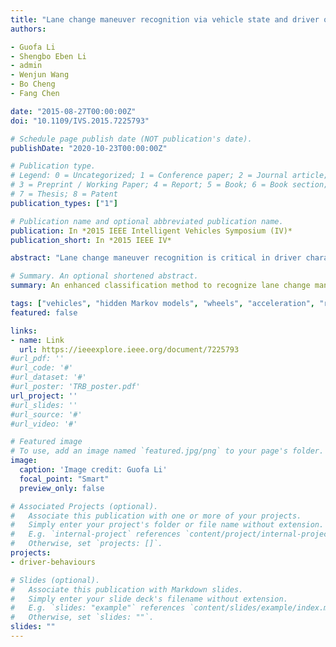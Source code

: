 ```yaml
---
title: "Lane change maneuver recognition via vehicle state and driver operation signals—Results from naturalistic driving data"
authors:

- Guofa Li
- Shengbo Eben Li
- admin
- Wenjun Wang
- Bo Cheng
- Fang Chen

date: "2015-08-27T00:00:00Z"
doi: "10.1109/IVS.2015.7225793"

# Schedule page publish date (NOT publication's date).
publishDate: "2020-10-23T00:00:00Z"

# Publication type.
# Legend: 0 = Uncategorized; 1 = Conference paper; 2 = Journal article;
# 3 = Preprint / Working Paper; 4 = Report; 5 = Book; 6 = Book section;
# 7 = Thesis; 8 = Patent
publication_types: ["1"]

# Publication name and optional abbreviated publication name.
publication: In *2015 IEEE Intelligent Vehicles Symposium (IV)*
publication_short: In *2015 IEEE IV*

abstract: "Lane change maneuver recognition is critical in driver characteristics analysis and driver behavior modeling for active safety systems. This paper presents an enhanced classification method to recognize lane change maneuver by using optimized features exclusively extracted from vehicle state and driver operation signals. The sequential forward floating selection (SFFS) algorithm was adopted to select the optimized feature set to maximize the k-nearest-neighbor classifier performance. The hidden Markov models (HMMs), based on the optimized feature set, were developed to classify driver lane change and lane keeping maneuvers. Fifteen drivers participated in the road test for validation with an accumulation of 2,200 km naturalistic driving data, from which 372 lane changes were extracted. Results show that the recognition rate of lane change maneuver achieves 88.2%. The numbers are 87.6% and 88.8% for left and right lane change maneuvers, respectively, superior to the results from conventional classifiers."

# Summary. An optional shortened abstract.
summary: An enhanced classification method to recognize lane change maneuver by using optimized features exclusively extracted from vehicle state and driver operation signals.

tags: ["vehicles", "hidden Markov models", "wheels", "acceleration", "roads", "feature extraction"]
featured: false

links:
- name: Link
  url: https://ieeexplore.ieee.org/document/7225793
#url_pdf: ''
#url_code: '#'
#url_dataset: '#'
#url_poster: 'TRB_poster.pdf'
url_project: ''
#url_slides: ''
#url_source: '#'
#url_video: '#'

# Featured image
# To use, add an image named `featured.jpg/png` to your page's folder.
image:
  caption: 'Image credit: Guofa Li'
  focal_point: "Smart"
  preview_only: false

# Associated Projects (optional).
#   Associate this publication with one or more of your projects.
#   Simply enter your project's folder or file name without extension.
#   E.g. `internal-project` references `content/project/internal-project/index.md`.
#   Otherwise, set `projects: []`.
projects:
- driver-behaviours

# Slides (optional).
#   Associate this publication with Markdown slides.
#   Simply enter your slide deck's filename without extension.
#   E.g. `slides: "example"` references `content/slides/example/index.md`.
#   Otherwise, set `slides: ""`.
slides: ""
---
```

